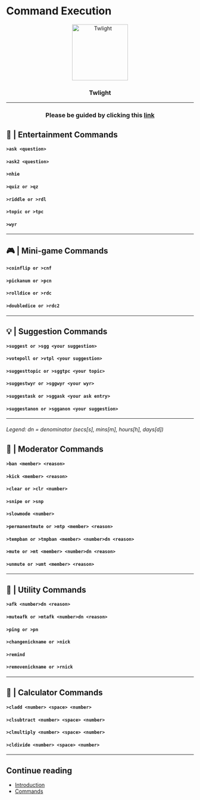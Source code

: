 # Command Execution
<p align="center">
  <img width="150" src="https://i.imgur.com/aJtR5tV.png" alt="Twlight">
</p>

<h3 align="center">
    Twlight
</h3>

___

<h3 align="center">
    Please be guided by clicking this
  <a href="https://github.com/raianah/twlight-docs/tree/main/commands">
    link
  </a>
</h3>

## 🎉 | Entertainment Commands
#### `>ask <question>`
#### `>ask2 <question>`
#### `>nhie`
#### `>quiz or >qz`
#### `>riddle or >rdl`
#### `>topic or >tpc`
#### `>wyr`

___

## 🎮 | Mini-game Commands
#### `>coinflip or >cnf`
#### `>pickanum or >pcn`
#### `>rolldice or >rdc`
#### `>doubledice or >rdc2`

___

## 💡 | Suggestion Commands
#### `>suggest or >sgg <your suggestion>`
#### `>votepoll or >vtpl <your suggestion>`
#### `>suggesttopic or >sggtpc <your topic>`
#### `>suggestwyr or >sggwyr <your wyr>`
#### `>suggestask or >sggask <your ask entry>`
#### `>suggestanon or >sgganon <your suggestion>`

___

###### Legend: dn = denominator (secs[s], mins[m], hours[h], days[d])

## 👮 | Moderator Commands
#### `>ban <member> <reason>`
#### `>kick <member> <reason>`
#### `>clear or >clr <number>`
#### `>snipe or >snp`
#### `>slowmode <number>`
#### `>permanentmute or >mtp <member> <reason>`
#### `>tempban or >tmpban <member> <number>dn <reason>`
#### `>mute or >mt <member> <number>dn <reason>`
#### `>unmute or >umt <member> <reason>`

___

## 📝 | Utility Commands
#### `>afk <number>dn <reason>`
#### `>muteafk or >mtafk <number>dn <reason>`
#### `>ping or >pn`
#### `>changenickname or >nick`
#### `>remind`
#### `>removenickname or >rnick`

___

## 🔢 | Calculator Commands
#### `>cladd <number> <space> <number>`
#### `>clsubtract <number> <space> <number>`
#### `>clmultiply <number> <space> <number>`
#### `>cldivide <number> <space> <number>`

___

## Continue reading
* [Introduction](https://github.com/raianah/twlight-docs/tree/main/introduction "Introduction")
* [Commands](https://github.com/raianah/twlight-docs/tree/main/commands "Commands")
